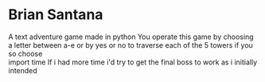 # Brian Santana
A text adventure game made in python
You operate this game by choosing a letter between a-e or by yes or no to traverse each of the 5 towers if you so choose  
import time
If i had more time i'd try to get the final boss to work as i initially intended
